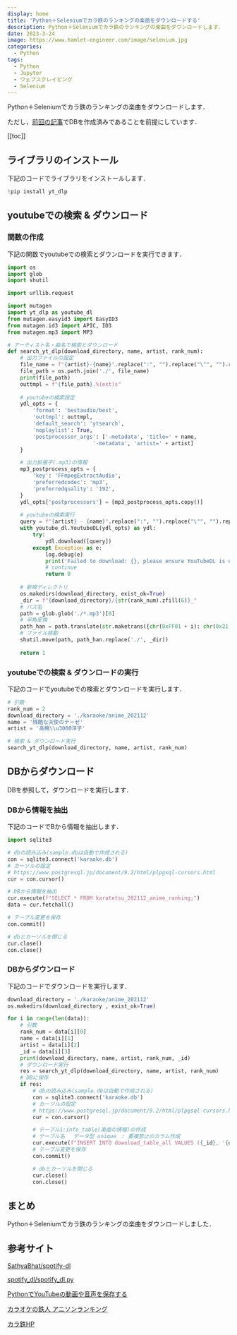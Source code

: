 ```yaml
---
display: home
title: 'Python＋Seleniumでカラ鉄のランキングの楽曲をダウンロードする'
description: Python＋Seleniumでカラ鉄のランキングの楽曲をダウンロードします．
date: 2023-3-24
image: https://www.hamlet-engineer.com/image/selenium.jpg
categories: 
  - Python
tags:
  - Python
  - Jupyter
  - ウェブスクレイピング
  - Selenium
---
```


<!-- https://www.hamlet-engineer.com -->
Python＋Seleniumでカラ鉄のランキングの楽曲をダウンロードします．

ただし，[前回の記事]()でDBを作成済みであることを前提にしています．

<!-- more -->

<ClientOnly>
  <CallInArticleAdsense />
</ClientOnly>

[[toc]]

## ライブラリのインストール
下記のコードでライブラリをインストールします．
```python
!pip install yt_dlp
```

## youtubeでの検索 & ダウンロード

### 関数の作成
下記の関数でyoutubeでの検索とダウンロードを実行できます．

```python
import os
import glob
import shutil

import urllib.request

import mutagen
import yt_dlp as youtube_dl
from mutagen.easyid3 import EasyID3
from mutagen.id3 import APIC, ID3
from mutagen.mp3 import MP3

# アーティスト名・曲名で検索とダウンロード
def search_yt_dlp(download_directory, name, artist, rank_num):
    # 出力ファイルの設定
    file_name = f"{artist}-{name}".replace(":", "").replace("\"", "").replace("\'", "").replace("\\u3000", "").replace("／", "_").replace("．", "_")
    file_path = os.path.join('./', file_name)
    print(file_path)
    outtmpl = f"{file_path}.%(ext)s"
    
    # youtubeの検索設定
    ydl_opts = {
        'format': 'bestaudio/best',
        'outtmpl': outtmpl,
        'default_search': 'ytsearch',
        'noplaylist': True,
        'postprocessor_args': ['-metadata', 'title=' + name,
                           '-metadata', 'artist=' + artist]
    }

    # 出力拡張子(.mp3)の情報
    mp3_postprocess_opts = {
        'key': 'FFmpegExtractAudio',
        'preferredcodec': 'mp3',
        'preferredquality': '192',
    }
    ydl_opts['postprocessors'] = [mp3_postprocess_opts.copy()]
    
    # youtubeの検索実行
    query = f"{artist} - {name}".replace(":", "").replace("\"", "").replace("\\u3000", "")
    with youtube_dl.YoutubeDL(ydl_opts) as ydl:
        try:
            ydl.download([query])
        except Exception as e:
            log.debug(e)
            print('Failed to download: {}, please ensure YouTubeDL is up-to-date. '.format(query))
            # continue
            return 0
            
    # 新規ディレクトリ
    os.makedirs(download_directory, exist_ok=True)
    _dir = f"{download_directory}/{str(rank_num).zfill(6)}_"
    # パス名
    path = glob.glob('./*.mp3')[0]
    # 半角変換
    path_han = path.translate(str.maketrans({chr(0xFF01 + i): chr(0x21 + i) for i in range(94)}))
    # ファイル移動
    shutil.move(path, path_han.replace('./', _dir))
    
    return 1
```

### youtubeでの検索 & ダウンロードの実行
下記のコードでyoutubeでの検索とダウンロードを実行します．

```python
# 引数
rank_num = 2
download_directory = './karaoke/anime_202112'
name = '残酷な天使のテーゼ'
artist = '高橋\\u3000洋子'

# 検索 & ダウンロード実行
search_yt_dlp(download_directory, name, artist, rank_num)
```

## DBからダウンロード
DBを参照して，ダウンロードを実行します．

### DBから情報を抽出
下記のコードでBから情報を抽出します．
```python
import sqlite3

# dbの読み込み(sample.dbは自動で作成される)
con = sqlite3.connect('karaoke.db')
# カーソルの設定
# https://www.postgresql.jp/document/9.2/html/plpgsql-cursors.html
cur = con.cursor()

# DBから情報を抽出
cur.execute(f"SELECT * FROM karatetsu_202112_anime_ranking;")
data = cur.fetchall()

# テーブル変更を保存
con.commit()

# dbとカーソルを閉じる
cur.close()
con.close()
```

### DBからダウンロード
下記のコードでダウンロードを実行します．
```python
download_directory = './karaoke/anime_202112'
os.makedirs(download_directory , exist_ok=True)

for i in range(len(data)):
    # 引数
    rank_num = data[i][0]
    name = data[i][1]
    artist = data[i][2]
    _id = data[i][3]
    print(download_directory, name, artist, rank_num, _id)
    # ダウンロード実行
    res = search_yt_dlp(download_directory, name, artist, rank_num)
    # DBに保存
    if res:
        # dbの読み込み(sample.dbは自動で作成される)
        con = sqlite3.connect('karaoke.db')
        # カーソルの設定
        # https://www.postgresql.jp/document/9.2/html/plpgsql-cursors.html
        cur = con.cursor()

        # テーブル1:info_table(楽曲の情報)の作成
        # テーブル名 　データ型 unique　: 重複禁止のカラム作成
        cur.execute(f"INSERT INTO download_table_all VALUES ({_id}, '{download_directory.split('/')[-1]}', {rank_num}, '{name}', '{artist}');")
        # テーブル変更を保存
        con.commit()

        # dbとカーソルを閉じる
        cur.close()
        con.close()
```

## まとめ
Python＋Seleniumでカラ鉄のランキングの楽曲をダウンロードしました．

## 参考サイト
[SathyaBhat/spotify-dl](https://github.com/SathyaBhat/spotify-dl)

[spotify_dl/spotify_dl.py](https://github.com/SathyaBhat/spotify-dl/blob/master/spotify_dl/spotify_dl.py)

[PythonでYouTubeの動画や音声を保存する](https://hihan.hatenablog.com/entry/2020/09/14/143630)

[カラオケの鉄人 アニソンランキング](https://www.karatetsu.com/animegame/pickup/ranking.php)

[カラ鉄HP](https://www.karatetsu.com/index.shtml)

<ClientOnly>
  <CallInArticleAdsense />
</ClientOnly>
